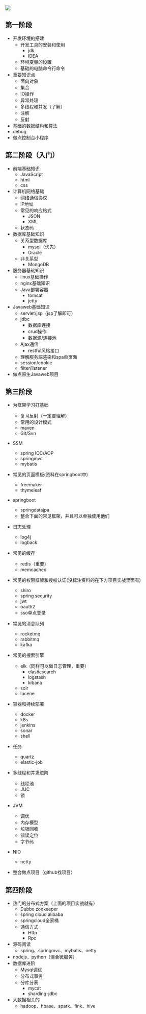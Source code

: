 
<img src="https://segmentfault.com/img/remote/1460000039391680" />

## 第一阶段

- 开发环境的搭建
  - 开发工具的安装和使用
    - jdk
    - IDEA
  - 环境变量的设置
  - 基础的电脑命令行命令
- 重要知识点
  - 面向对象
  - 集合
  - IO操作
  - 异常处理
  - 多线程和并发（了解）
  - 注解
  - 反射
- 基础的数据结构和算法
- debug
- 做点控制台小程序

## 第二阶段（入门）

- 前端基础知识
  - JavaScript
  - html
  - css
- 计算机网络基础
  - 网络通信协议
  - IP地址
  - 常见的响应格式
    - JSON
    - XML
  - 状态码
- 数据库基础知识
  - 关系型数据库
    - mysql（优先）
    - Oracle
  - 非关系型
    - MongoDB
- 服务器基础知识
  - linux基础操作
  - nginx基础知识
  - Java部署容器
    - tomcat
    - jetty
- Javaweb基础知识
  - servlet/jsp（jsp了解即可）
  - jdbc
    - 数据库连接
    - crud操作
    - 数据源/连接池
  - Ajax通信
    - restful风格接口
  - 理解服务端渲染和spa单页面
  - session/cookie
  - filter/listener
- 做点原生Javaweb项目

## 第三阶段

- 为框架学习打基础

  - 复习反射（一定要理解）
  - 常用的设计模式
  - maven
  - Git/Svn

- SSM

  - spring IOC/AOP
  - springmvc
  - mybatis

- 常见的页面模板(资料在springboot中)

  - freemaker
  - thymeleaf

- springboot

  - springdatajpa
  - 整合下面的常见框架，并且可以单独使用他们
  
- 日志处理

  - log4j
  - logback

- 常见的缓存

  - redis（重要）
  - memcached

- 常见的权限框架和授权认证(没标注资料的在下方项目实战里面有)

  - shiro
  - spring security
  - jwt
  - oauth2
  - sso单点登录

- 常见的消息队列

  - rocketmq
  - rabbitmq
  - kafka
  
- 常见的搜索引擎

  - elk（同样可以做日志管理，重要）
    - elasticsearch
    - logstash
    - kibana
  - solr
  - lucene

- 容器和持续部署

  - docker
  - k8s
  - jenkins
  - sonar
  - shell

- 任务

  - quartz
  - elastic-job

- 多线程和并发进阶

  - 线程池
  - JUC
  - 锁

- JVM

  - 调优
  - 内存模型
  - 垃圾回收
  - 错误定位
  - 字节码
  
- NIO

  - netty

- 整合做点项目（github找项目）

## 第四阶段
- 热门的分布式方案（上面的项目实战就有）
  - Dubbo zookeeper
  - spring cloud alibaba
  - springcloud全家桶
  - 通信方式
    - Http
    - Rpc
- 源码阅读
  - spring、springmvc、mybatis、netty
- nodejs、python（混合微服务）
- 数据库进阶
  - Mysql调优
  - 分布式事务
  - 分库分表
    - mycat
    - sharding-jdbc 
- 大数据相关的
  - hadoop、hbase、spark、fink、hive
